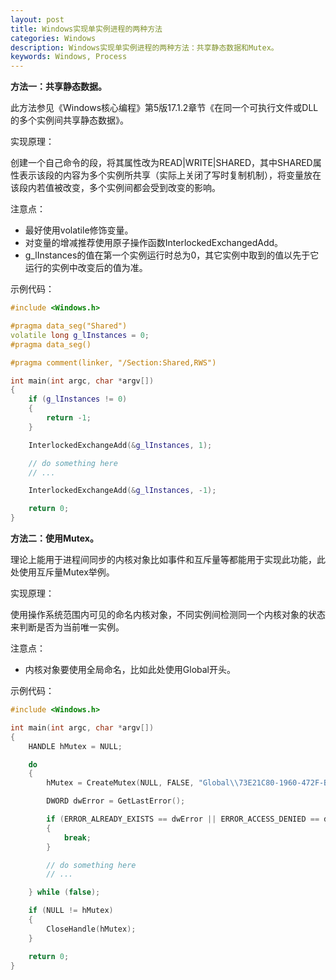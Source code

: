 ```yaml
---
layout: post
title: Windows实现单实例进程的两种方法
categories: Windows
description: Windows实现单实例进程的两种方法：共享静态数据和Mutex。
keywords: Windows, Process
---
```


**方法一：共享静态数据。**

此方法参见《Windows核心编程》第5版17.1.2章节《在同一个可执行文件或DLL的多个实例间共享静态数据》。

实现原理：

创建一个自己命令的段，将其属性改为READ|WRITE|SHARED，其中SHARED属性表示该段的内容为多个实例所共享（实际上关闭了写时复制机制），将变量放在该段内若值被改变，多个实例间都会受到改变的影响。

注意点：

* 最好使用volatile修饰变量。
* 对变量的增减推荐使用原子操作函数InterlockedExchangedAdd。
* g\_lInstances的值在第一个实例运行时总为0，其它实例中取到的值以先于它运行的实例中改变后的值为准。

示例代码：

```C++
#include <Windows.h>

#pragma data_seg("Shared")
volatile long g_lInstances = 0;
#pragma data_seg()

#pragma comment(linker, "/Section:Shared,RWS")

int main(int argc, char *argv[])
{
    if (g_lInstances != 0)
    {
        return -1;
    }

    InterlockedExchangeAdd(&g_lInstances, 1);

    // do something here
    // ...

    InterlockedExchangeAdd(&g_lInstances, -1);

    return 0;
}
```

**方法二：使用Mutex。**

理论上能用于进程间同步的内核对象比如事件和互斥量等都能用于实现此功能，此处使用互斥量Mutex举例。

实现原理：

使用操作系统范围内可见的命名内核对象，不同实例间检测同一个内核对象的状态来判断是否为当前唯一实例。

注意点：

* 内核对象要使用全局命名，比如此处使用Global开头。

示例代码：

```C++
#include <Windows.h>

int main(int argc, char *argv[])
{
    HANDLE hMutex = NULL;

    do
    {
        hMutex = CreateMutex(NULL, FALSE, "Global\\73E21C80-1960-472F-BF0B-3EE7CC7AF17E");

        DWORD dwError = GetLastError();

        if (ERROR_ALREADY_EXISTS == dwError || ERROR_ACCESS_DENIED == dwError) 
        {
            break;
        }

        // do something here
        // ...

    } while (false);

    if (NULL != hMutex) 
    {
        CloseHandle(hMutex);
    }

    return 0;
}
```
